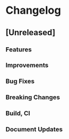 # Changelog

## [Unreleased]

### Features

### Improvements

### Bug Fixes

### Breaking Changes

### Build, CI
 
### Document Updates
